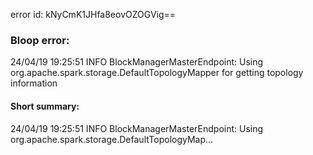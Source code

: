 error id: kNyCmK1JHfa8eovOZOGVig==
### Bloop error:

24/04/19 19:25:51 INFO BlockManagerMasterEndpoint: Using org.apache.spark.storage.DefaultTopologyMapper for getting topology information
#### Short summary: 

24/04/19 19:25:51 INFO BlockManagerMasterEndpoint: Using org.apache.spark.storage.DefaultTopologyMap...